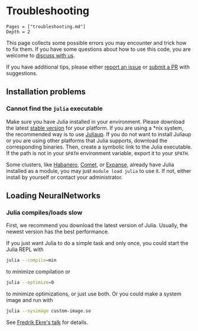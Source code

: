 # Troubleshooting

```@contents
Pages = ["troubleshooting.md"]
Depth = 2
```

This page collects some possible errors you may encounter and trick how to fix them.
If you have some questions about how to use this code, you are welcome to
[discuss with us](https://github.com/singularitti/NeuralNetworks.jl/discussions).

If you have additional tips, please either
[report an issue](https://github.com/singularitti/NeuralNetworks.jl/issues/new) or
[submit a PR](https://github.com/singularitti/NeuralNetworks.jl/compare) with suggestions.

## Installation problems

### Cannot find the `julia` executable

Make sure you have Julia installed in your environment. Please download the latest
[stable version](https://julialang.org/downloads/#current_stable_release) for your platform.
If you are using a *nix system, the recommended way is to use
[Juliaup](https://github.com/JuliaLang/juliaup). If you do not want to install Juliaup
or you are using other platforms that Julia supports, download the corresponding binaries.
Then, create a symbolic link to the Julia executable. If the path is not in your `$PATH`
environment variable, export it to your `$PATH`.

Some clusters, like
[Habanero](https://confluence.columbia.edu/confluence/display/rcs/Habanero+HPC+Cluster+User+Documentation),
[Comet](https://www.sdsc.edu/support/user_guides/comet.html),
or [Expanse](https://www.sdsc.edu/services/hpc/expanse/index.html),
already have Julia installed as a module, you may
just `module load julia` to use it. If not, either install by yourself or contact your
administrator.

## Loading NeuralNetworks

### Julia compiles/loads slow

First, we recommend you download the latest version of Julia. Usually, the newest version
has the best performance.

If you just want Julia to do a simple task and only once, you could start the Julia REPL with

```bash
julia --compile=min
```

to minimize compilation or

```bash
julia --optimize=0
```

to minimize optimizations, or just use both. Or you could make a system image
and run with

```bash
julia --sysimage custom-image.so
```

See [Fredrik Ekre's talk](https://youtu.be/IuwxE3m0_QQ?t=313) for details.
